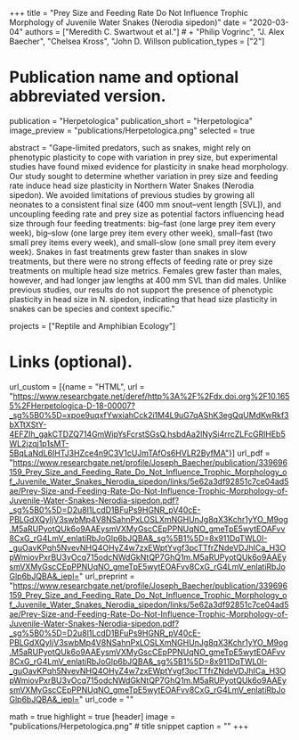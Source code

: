 +++
title = "Prey Size and Feeding Rate Do Not Influence Trophic Morphology of Juvenile Water Snakes (Nerodia sipedon)"
date = "2020-03-04"
authors = ["Meredith C. Swartwout et al."] # + "Philip Vogrinc", "J. Alex Baecher", "Chelsea Kross", "John D. Willson
publication_types = ["2"]

# Publication name and optional abbreviated version.
publication = "Herpetologica"
publication_short = "Herpetologica"
image_preview = "publications/Herpetologica.png"
selected = true

abstract = "Gape-limited predators, such as snakes, might rely on phenotypic plasticity to cope with variation in prey size, but experimental
studies have found mixed evidence for plasticity in snake head morphology. Our study sought to determine whether variation in prey size and
feeding rate induce head size plasticity in Northern Water Snakes (Nerodia sipedon). We avoided limitations of previous studies by growing all
neonates to a consistent final size (400 mm snout–vent length [SVL]), and uncoupling feeding rate and prey size as potential factors influencing
head size through four feeding treatments: big–fast (one large prey item every week), big–slow (one large prey item every other week), small–fast
(two small prey items every week), and small–slow (one small prey item every week). Snakes in fast treatments grew faster than snakes in slow
treatments, but there were no strong effects of feeding rate or prey size treatments on multiple head size metrics. Females grew faster than males,
however, and had longer jaw lengths at 400 mm SVL than did males. Unlike previous studies, our results do not support the presence of
phenotypic plasticity in head size in N. sipedon, indicating that head size plasticity in snakes can be species and context specific."

projects = ["Reptile and Amphibian Ecology"]

# Links (optional).
url_custom = [{name = "HTML", url = "https://www.researchgate.net/deref/http%3A%2F%2Fdx.doi.org%2F10.1655%2FHerpetologica-D-18-00007?_sg%5B0%5D=xpoe9uqxfYwxiahCck2i1M4L9uG7qAShK3egQqUMdKwRkf3bXTtXStY-4EFZIh_gakCTDZQ714GmWipYsFcrstSGsQ.hsbdAa2lNySi4rrcZLFcGRlHEb5WL2jzqj1p1sMT-5BqLaNdL6IHTJ3HZce4n9C3V1cUJmTAfOs6HVLR2ByfMA"}]
url_pdf = "https://www.researchgate.net/profile/Joseph_Baecher/publication/339696159_Prey_Size_and_Feeding_Rate_Do_Not_Influence_Trophic_Morphology_of_Juvenile_Water_Snakes_Nerodia_sipedon/links/5e62a3df92851c7ce04ad5ae/Prey-Size-and-Feeding-Rate-Do-Not-Influence-Trophic-Morphology-of-Juvenile-Water-Snakes-Nerodia-sipedon.pdf?_sg%5B0%5D=D2u8l1LcdD1BFuPs9HGNR_pV40cE-PBLGdXQyIjV3swbMp4V8NSahnPxLOSLXmNGHUnJg8qX3Kchr1yYO_M9og.M5aRUPyotQUk6o9AAEysmVXMyGscCEpPPNUqNO_gmeTpE5wytEOAFvv8CxG_rG4LmV_enlatiRbJoGlp6bJQBA&_sg%5B1%5D=8x911DqTWL0I-_guOavKPqh5NvevNHQ4OHyZ4w7zxEWptYvgf3pcTTfrZNdeVDJhICa_H3OpWmiovPxrBU3vOcq715odcNWdGkNtQP7GhQ1m.M5aRUPyotQUk6o9AAEysmVXMyGscCEpPPNUqNO_gmeTpE5wytEOAFvv8CxG_rG4LmV_enlatiRbJoGlp6bJQBA&_iepl="
url_preprint = "https://www.researchgate.net/profile/Joseph_Baecher/publication/339696159_Prey_Size_and_Feeding_Rate_Do_Not_Influence_Trophic_Morphology_of_Juvenile_Water_Snakes_Nerodia_sipedon/links/5e62a3df92851c7ce04ad5ae/Prey-Size-and-Feeding-Rate-Do-Not-Influence-Trophic-Morphology-of-Juvenile-Water-Snakes-Nerodia-sipedon.pdf?_sg%5B0%5D=D2u8l1LcdD1BFuPs9HGNR_pV40cE-PBLGdXQyIjV3swbMp4V8NSahnPxLOSLXmNGHUnJg8qX3Kchr1yYO_M9og.M5aRUPyotQUk6o9AAEysmVXMyGscCEpPPNUqNO_gmeTpE5wytEOAFvv8CxG_rG4LmV_enlatiRbJoGlp6bJQBA&_sg%5B1%5D=8x911DqTWL0I-_guOavKPqh5NvevNHQ4OHyZ4w7zxEWptYvgf3pcTTfrZNdeVDJhICa_H3OpWmiovPxrBU3vOcq715odcNWdGkNtQP7GhQ1m.M5aRUPyotQUk6o9AAEysmVXMyGscCEpPPNUqNO_gmeTpE5wytEOAFvv8CxG_rG4LmV_enlatiRbJoGlp6bJQBA&_iepl="
url_code = ""

math = true
highlight = true
[header]
image = "publications/Herpetologica.png" # title snippet
caption = ""
+++
